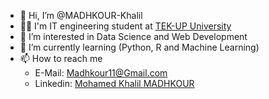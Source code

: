 - 👋 Hi, I’m @MADHKOUR-Khalil
- 👨‍🎓 I'm IT engineering student at [TEK-UP University](https://www.linkedin.com/school/tek-up/)
- 👀 I’m interested in Data Science and Web Development
- 🌱 I’m currently learning (Python, R and Machine Learning)
- 📫 How to reach me
  - E-Mail: Madhkour11@Gmail.com
  - Linkedin: [Mohamed Khalil MADHKOUR](https://www.linkedin.com/in/mohamed-khalil-madhkour-a650b1141/)




<!---
MADHKOUR-Khalil/MADHKOUR-Khalil is a ✨ special ✨ repository because its `README.md` (this file) appears on your GitHub profile.
You can click the Preview link to take a look at your changes.
--->
